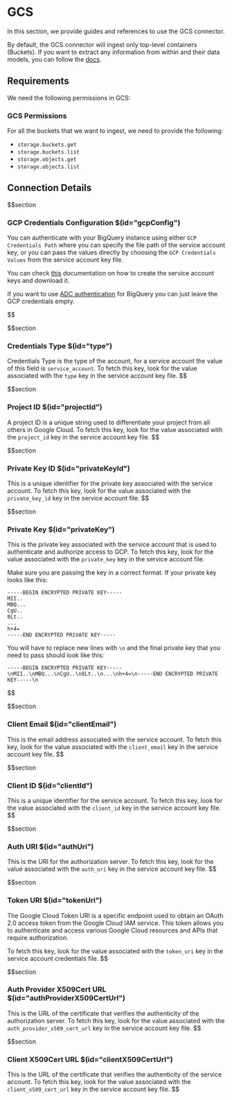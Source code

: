 # GCS

In this section, we provide guides and references to use the GCS connector.

By default, the GCS connector will ingest only top-level containers (Buckets). If you want to extract any information from within and their data models, you can follow the [docs](https://docs.open-metadata.org/connectors/storage).

## Requirements

We need the following permissions in GCS:

### GCS Permissions

For all the buckets that we want to ingest, we need to provide the following:
- `storage.buckets.get`
- `storage.buckets.list`
- `storage.objects.get`
- `storage.objects.list`

## Connection Details

$$section
### GCP Credentials Configuration $(id="gcpConfig")

You can authenticate with your BigQuery instance using either `GCP Credentials Path` where you can specify the file path of the service account key, or you can pass the values directly by choosing the `GCP Credentials Values` from the service account key file.

You can check [this](https://cloud.google.com/iam/docs/keys-create-delete#iam-service-account-keys-create-console) documentation on how to create the service account keys and download it.

If you want to use [ADC authentication](https://cloud.google.com/docs/authentication#adc) for BigQuery you can just leave the GCP credentials empty.

$$

$$section
### Credentials Type $(id="type")

Credentials Type is the type of the account, for a service account the value of this field is `service_account`. To fetch this key, look for the value associated with the `type` key in the service account key file.
$$

$$section
### Project ID $(id="projectId")

A project ID is a unique string used to differentiate your project from all others in Google Cloud. To fetch this key, look for the value associated with the `project_id` key in the service account key file.
$$

$$section
### Private Key ID $(id="privateKeyId")

This is a unique identifier for the private key associated with the service account. To fetch this key, look for the value associated with the `private_key_id` key in the service account file.
$$

$$section
### Private Key $(id="privateKey")

This is the private key associated with the service account that is used to authenticate and authorize access to GCP. To fetch this key, look for the value associated with the `private_key` key in the service account file.

Make sure you are passing the key in a correct format. If your private key looks like this:

```
-----BEGIN ENCRYPTED PRIVATE KEY-----
MII..
MBQ...
CgU..
8Lt..
...
h+4=
-----END ENCRYPTED PRIVATE KEY-----
```

You will have to replace new lines with `\n` and the final private key that you need to pass should look like this:

```
-----BEGIN ENCRYPTED PRIVATE KEY-----\nMII..\nMBQ...\nCgU..\n8Lt..\n...\nh+4=\n-----END ENCRYPTED PRIVATE KEY-----\n
```
$$

$$section
### Client Email $(id="clientEmail")

This is the email address associated with the service account. To fetch this key, look for the value associated with the `client_email` key in the service account key file.
$$

$$section
### Client ID $(id="clientId")

This is a unique identifier for the service account. To fetch this key, look for the value associated with the `client_id` key in the service account key file.
$$

$$section
### Auth URI $(id="authUri")

This is the URI for the authorization server. To fetch this key, look for the value associated with the `auth_uri` key in the service account key file.
$$

$$section
### Token URI $(id="tokenUri")

The Google Cloud Token URI is a specific endpoint used to obtain an OAuth 2.0 access token from the Google Cloud IAM service. This token allows you to authenticate and access various Google Cloud resources and APIs that require authorization.

To fetch this key, look for the value associated with the `token_uri` key in the service account credentials file.
$$

$$section
### Auth Provider X509Cert URL $(id="authProviderX509CertUrl")

This is the URL of the certificate that verifies the authenticity of the authorization server. To fetch this key, look for the value associated with the `auth_provider_x509_cert_url` key in the service account key file.
$$

$$section
### Client X509Cert URL $(id="clientX509CertUrl")

This is the URL of the certificate that verifies the authenticity of the service account. To fetch this key, look for the value associated with the `client_x509_cert_url` key in the service account key file.
$$